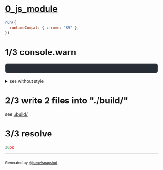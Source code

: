 # [0_js_module](../../preload_style_and_import_css_build.test.mjs#L28)

```js
run({
  runtimeCompat: { chrome: "89" },
})
```

# 1/3 console.warn

![img](console.warn.svg)

<details>
  <summary>see without style</summary>

```console
⚠ remove resource hint on "base/client/style.css" because it is not used anymore
```

</details>


# 2/3 write 2 files into "./build/"

see [./build/](./build/)

# 3/3 resolve

```js
20px
```

---

<sub>
  Generated by <a href="https://github.com/jsenv/core/tree/main/packages/independent/snapshot">@jsenv/snapshot</a>
</sub>
